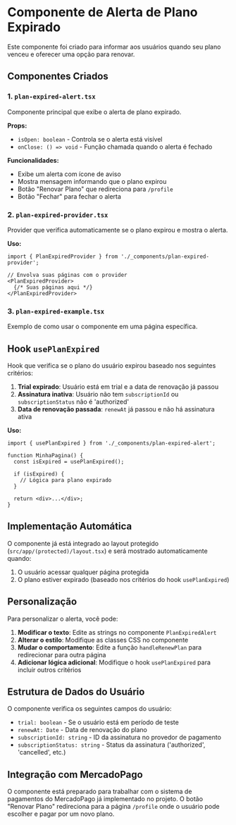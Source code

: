# Componente de Alerta de Plano Expirado

Este componente foi criado para informar aos usuários quando seu plano venceu e oferecer uma opção para renovar.

## Componentes Criados

### 1. `plan-expired-alert.tsx`
Componente principal que exibe o alerta de plano expirado.

**Props:**
- `isOpen: boolean` - Controla se o alerta está visível
- `onClose: () => void` - Função chamada quando o alerta é fechado

**Funcionalidades:**
- Exibe um alerta com ícone de aviso
- Mostra mensagem informando que o plano expirou
- Botão "Renovar Plano" que redireciona para `/profile`
- Botão "Fechar" para fechar o alerta

### 2. `plan-expired-provider.tsx`
Provider que verifica automaticamente se o plano expirou e mostra o alerta.

**Uso:**
```tsx
import { PlanExpiredProvider } from './_components/plan-expired-provider';

// Envolva suas páginas com o provider
<PlanExpiredProvider>
  {/* Suas páginas aqui */}
</PlanExpiredProvider>
```

### 3. `plan-expired-example.tsx`
Exemplo de como usar o componente em uma página específica.

## Hook `usePlanExpired`

Hook que verifica se o plano do usuário expirou baseado nos seguintes critérios:

1. **Trial expirado**: Usuário está em trial e a data de renovação já passou
2. **Assinatura inativa**: Usuário não tem `subscriptionId` ou `subscriptionStatus` não é 'authorized'
3. **Data de renovação passada**: `renewAt` já passou e não há assinatura ativa

**Uso:**
```tsx
import { usePlanExpired } from './_components/plan-expired-alert';

function MinhaPagina() {
  const isExpired = usePlanExpired();
  
  if (isExpired) {
    // Lógica para plano expirado
  }
  
  return <div>...</div>;
}
```

## Implementação Automática

O componente já está integrado ao layout protegido (`src/app/(protected)/layout.tsx`) e será mostrado automaticamente quando:

1. O usuário acessar qualquer página protegida
2. O plano estiver expirado (baseado nos critérios do hook `usePlanExpired`)

## Personalização

Para personalizar o alerta, você pode:

1. **Modificar o texto**: Edite as strings no componente `PlanExpiredAlert`
2. **Alterar o estilo**: Modifique as classes CSS no componente
3. **Mudar o comportamento**: Edite a função `handleRenewPlan` para redirecionar para outra página
4. **Adicionar lógica adicional**: Modifique o hook `usePlanExpired` para incluir outros critérios

## Estrutura de Dados do Usuário

O componente verifica os seguintes campos do usuário:

- `trial: boolean` - Se o usuário está em período de teste
- `renewAt: Date` - Data de renovação do plano
- `subscriptionId: string` - ID da assinatura no provedor de pagamento
- `subscriptionStatus: string` - Status da assinatura ('authorized', 'cancelled', etc.)

## Integração com MercadoPago

O componente está preparado para trabalhar com o sistema de pagamentos do MercadoPago já implementado no projeto. O botão "Renovar Plano" redireciona para a página `/profile` onde o usuário pode escolher e pagar por um novo plano. 